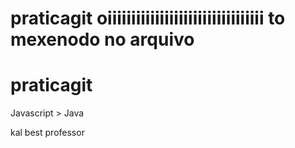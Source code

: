 # praticagit oiiiiiiiiiiiiiiiiiiiiiiiiiiiiiiiii to mexenodo no arquivo
# praticagit

Javascript > Java

kal best professor